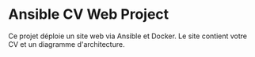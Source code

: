 # Ansible CV Web Project

Ce projet déploie un site web via Ansible et Docker. Le site contient votre CV et un diagramme d'architecture.
